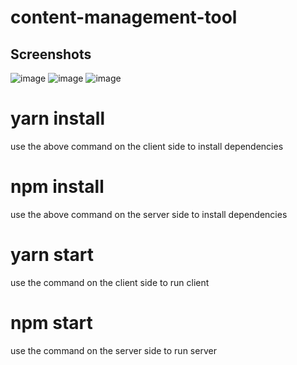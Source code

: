 # content-management-tool
## Screenshots 
![image](https://github.com/AlokTiwari5/content-management-tool/assets/123202612/6e1c4573-7b61-4af1-ad5c-592fb21d38c8)
![image](https://github.com/AlokTiwari5/content-management-tool/assets/123202612/6630680e-5832-4124-8b31-0c3b01f9eabe)
![image](https://github.com/AlokTiwari5/content-management-tool/assets/123202612/b54fac47-ed54-491d-b156-d8a4e561bf04)
# yarn install
use the above command on the client side to install dependencies

# npm install 
use the above command on the server side to install dependencies

# yarn start
use the command on the client side to run client

# npm start
use the command on the server side to run server




